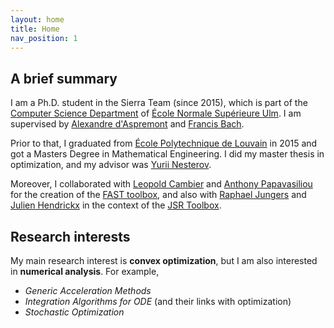 ```yaml
---
layout: home
title: Home
nav_position: 1
---
```




## A brief summary
I am a Ph.D. student in the Sierra Team (since 2015), which is part of the [Computer Science Department](http://www.di.ens.fr/) of [École Normale Supérieure Ulm](http://www.ens.fr/en). 
I am supervised by [Alexandre d'Aspremont](http://www.di.ens.fr/~aspremon/) and [Francis Bach](http://www.di.ens.fr/~fbach). 

Prior to that, I graduated from [École Polytechnique de Louvain](https://uclouvain.be/fr/facultes/epl) in 2015 and got a Masters Degree in Mathematical Engineering. I did my master thesis in optimization, and my advisor was [Yurii Nesterov](https://scholar.google.com/citations?user=DJ8Ep8YAAAAJ). 

Moreover, I collaborated with [Leopold Cambier](https://people.stanford.edu/lcambier/) and [Anthony Papavasiliou](http://perso.uclouvain.be/anthony.papavasiliou/public_html/) for the creation of the [FAST toolbox](https://web.stanford.edu/~lcambier/fast/), and also with [Raphael Jungers](http://perso.uclouvain.be/raphael.jungers/content/home) and [Julien Hendrickx](https://perso.uclouvain.be/julien.hendrickx/) in the context of the [JSR Toolbox](http://fr.mathworks.com/matlabcentral/fileexchange/33202-the-jsr-toolbox).

## Research interests
My main research interest is **convex optimization**, but I am also interested in **numerical analysis**. For example,
- *Generic Acceleration Methods*
- *Integration Algorithms for ODE* (and their links with optimization)
- *Stochastic Optimization*
